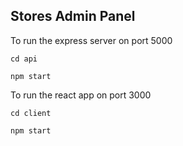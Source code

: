## Stores Admin Panel

To run the express server on port 5000

`cd api`

`npm start`

To run the react app on port 3000

`cd client`

`npm start`
